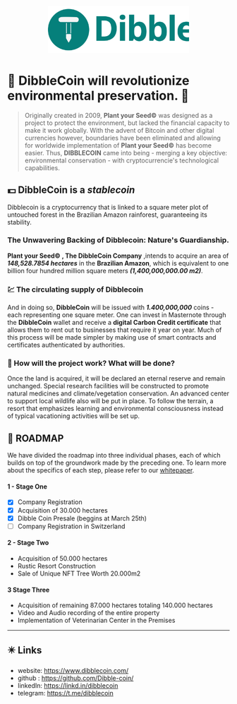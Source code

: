  <h1 align="center">
 <img width="320" src="https://raw.githubusercontent.com/Dibble-coin/Welcome/main/logo.svg" /> 

 
 # :seedling:	 **DibbleCoin** will revolutionize environmental preservation. :seedling:	
</h1>

> Originally created in 2009, **Plant your Seed&copy;** was designed as a project to protect the environment, but lacked the financial capacity to make it work globally. With the advent of Bitcoin and other digital currencies however, boundaries have been eliminated and allowing for worldwide implementation of **Plant your Seed&copy;** has become easier. Thus, **DIBBLECOIN** came into being - merging a key objective: environmental conservation - with cryptocurrencie's technological capabilities.


## :dollar:	DibbleCoin is a *stablecoin*
Dibblecoin is a cryptocurrency that is linked to a square meter plot of untouched forest in the Brazilian Amazon rainforest, guaranteeing its stability.

### The Unwavering Backing of Dibblecoin: Nature's Guardianship.

**Plant your Seed&copy; , The DibbleCoin Company** ,intends to acquire an area of ***148,528.7854 hectares*** in the **Brazilian Amazon**, which is equivalent to one billion four hundred million square meters ***(1,400,000,000.00 m2)***. 

### :chart:	 The circulating supply of Dibblecoin
And in doing so, **DibbleCoin** will be issued with ***1.400,000,000*** coins - each representing one square meter. One can invest in Masternote through the **DibbleCoin** wallet and receive a **digital Carbon Credit certificate** that allows them to rent out to businesses that require it year on year. Much of this process will be made simpler by making use of smart contracts and certificates authenticated by authorities.

###  :deciduous_tree:	 How will the project work? What will be done? 
Once the land is acquired, it will be declared an eternal reserve and remain unchanged. Special research facilities will be constructed to promote natural medicines and climate/vegetation conservation. An advanced center to support local wildlife also will be put in place. To follow the terrain, a resort that emphasizes learning and environmental consciousness instead of typical vacationing activities will be set up.

## :footprints:	 ROADMAP

We have divided the roadmap into three individual phases, each of which builds on top of the groundwork made by the preceding one. To learn more about the specifics of each step, please refer to our [whitepaper](https://dibblecoin.gitbook.io/dibblecoin-english-whitepaper/).


#### 1 - Stage One

* [x] Company Registration
* [x] Acquisition of 30.000 hectares
* [x] Dibble Coin Presale (beggins at March 25th)
* [ ] Company Registration in Switzerland

#### 2 - Stage Two

* Acquisition of 50.000 hectares
* Rustic Resort Construction
* Sale of Unique NFT Tree Worth 20.000m2

#### 3 Stage Three

* Acquisition of remaining 87.000 hectares totaling 140.000 hectares
* Video and Audio recording of the entire property
* Implementation of Veterinarian Center in the Premises


--------

## :eight_pointed_black_star:	 Links

+ website: https://www.dibblecoin.com/
+ github : https://github.com/Dibble-coin/
+ linkedIn: https://linkd.in/dibblecoin
+ telegram: https://t.me/dibblecoin

